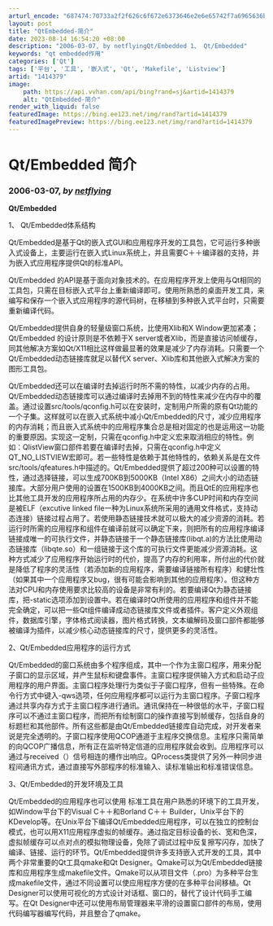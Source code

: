 ```yaml
---
arturl_encode: "687474:70733a2f2f626c6f672e6373646e2e6e65742f7a6965636b65:792f61727469636c652f64657461696c732f31343134333739"
layout: post
title: "QtEmbedded-简介"
date: 2023-08-14 16:54:20 +08:00
description: "2006-03-07, by netflyingQt/Embedded 1、 Qt/Embedded"
keywords: "qt embedded作用"
categories: ['Qt']
tags: ['平台', '工具', '嵌入式', 'Qt', 'Makefile', 'Listview']
artid: "1414379"
image:
    path: https://api.vvhan.com/api/bing?rand=sj&artid=1414379
    alt: "QtEmbedded-简介"
render_with_liquid: false
featuredImage: https://bing.ee123.net/img/rand?artid=1414379
featuredImagePreview: https://bing.ee123.net/img/rand?artid=1414379
---
```


# Qt/Embedded 简介

### 2006-03-07, *by [netflying](mailto:netflying@21cn.com)*

**Qt/Embedded**

1、 Qt/Embedded体系结构
  
Qt/Embedded是基于Qt的嵌入式GUI和应用程序开发的工具包，它可运行多种嵌入式设备上，主要运行在嵌入式Linux系统上，并且需要C＋＋编译器的支持，并为嵌入式应用程序提供Qt的标准API。
  
Qt/Embedded 的API是基于面向对象技术的。在应用程序开发上使用与Qt相同的工具包，只需在目标嵌入式平台上重新编译即可。使用所熟悉的桌面开发工具，来编写和保存一个嵌入式应用程序的源代码树，在移植到多种嵌入式平台时，只需要重新编译代码。
  
Qt/Embedded提供自身的轻量级窗口系统，比使用Xlib和X Window更加紧凑； Qt/Embedded 的设计原则是不依赖于X server或者Xlib，而是直接访问帧缓存，同其他解决方案如Qt/X11相比这样做最显著的效果是减少了内存消耗。只需要一个Qt/Embedded动态链接库就足以替代X server、Xlib库和其他嵌入式解决方案的图形工具包。
  
Qt/Embedded还可以在编译时去掉运行时所不需的特性，以减少内存的占用。Qt/Embedded动态链接库可以通过编译时去掉用不到的特性来减少在内存中的覆盖。通过设置src/tools/qconfig.h可以在安装时，定制用户所需的原有Qt功能的一个子集。这样就可以在嵌入式系统中减小Qt/Embedded的尺寸，减少应用程序的内存消耗；而且嵌入式系统中的应用程序集合总是相对固定的也是运用这一功能的重要原因。实现这一定制，只需在qconfig.h中定义宏来取消相应的特性。例如：QlistView窗口部件若要在编译时去掉，只需在qconfig.h中定义QT\_NO\_LISTVIEW宏即可。若一些特性是依赖于其他特性的，依赖关系是在文件src/tools/qfeatures.h中描述的。Qt/Embedded提供了超过200种可以设置的特性，通过选择链接，可以生成700KB到5000KB（Intel X86）之间大小的动态链接库。大部分用户使用的设置在1500KB到4000KB之间。而且QtE的应用程序也比其他工具开发的应用程序所占用的内存少。在系统中许多CUP时间和内存空间是被ELF（excutive linked file一种为Linux系统所采用的通用文件格式，支持动态连接）链接过程占用了。若使用静态链接技术就可以极大的减少资源的消耗。若运行时所需的应用程序和组件在编译前就可以确定下来，则把所有的应用程序编译链接成唯一的可执行文件，并静态链接于一个静态链接库(libqt.a)的方法比使用动态链接库（libqte.so）和一组链接于这个库的可执行文件更能减少资源消耗。这种方式减少了应用程序开始运行时的代价，提高了内存的利用率，所付出的代价就是降低了程序的灵活性（若添加新的应用程序，需要编译链接所有程序）和健壮性（如果其中一个应用程序又bug，很有可能会影响到其他的应用程序）。但这种方法对CPU和内存使用要求比较高的设备是非常有利的。若要编译Qt为静态链接库，把-static选项添加到设置中。若在编译时Qt所使用的应用程序和组件并不能完全确定，可以把一些Qt组件编译成动态链接库文件或者插件。客户定义外观组件，数据库引擎，字体格式阅读器，图片格式转换，文本编解码及窗口部件都能够被编译为插件，以减少核心动态链接库的尺寸，提供更多的灵活性。

2、Qt/Embedded应用程序的运行方式
  
Qt/Embedded的窗口系统由多个程序组成，其中一个作为主窗口程序，用来分配子窗口的显示区域，并产生鼠标和键盘事件。主窗口程序提供输入方式和启动子应用程序的用户界面。主窗口程序处理行为类似于子窗口程序，但有一些特殊。在命令行方式中键入-qws选项，任何应用程序都可以运行为主窗口程序。子窗口程序通过共享内存方式于主窗口程序进行通讯。通讯保持在一种很低的水平，子窗口程序可以不通过主窗口程序，而把所有绘制窗口的操作直接写到帧缓存，包括自身的标题栏和其他部件。所有这些都是由Qt/Embedded链接库自动完成，对开发者来说是完全透明的。子窗口程序使用QCOP通道于主程序交换信息。主程序只需简单的向QCOP广播信息，所有正在监听特定信道的应用程序就会收到。应用程序可以通过与received（）信号相连的槽作出响应。QProcess类提供了另外一种同步进程间通讯方式，通过直接写外部程序的标准输入、读标准输出和标准错误信息。

3、Qt/Embedded的开发环境及工具
  
Qt/Embedded的应用程序也可以使用 标准工具在用户熟悉的环境下的工具开发，如Window平台下的Visual C＋＋和Borland C＋＋ Builder，Unix平台下的KDevelop等。在Unix平台下编译Qt/Embedded应用程序，可以在独立的控制台模式，也可以用X11应用程序虚拟的帧缓存。通过指定目标设备的长、宽和色深，虚拟帧缓存可以点对点的模拟物理设备，免除了调试过程中反复擦写闪存，加快了编译、链接、运行的环节。Qt/Embedded提供许多支持嵌入式开发的工具，其中两个非常重要的Qt工具qmake和Qt Designer。Qmake可以为Qt/Embedded链接库和应用程序生成makefile文件。Qmake可以从项目文件（.pro）为多种平台生成makefile文件，通过不同设置可以使应用程序方便的在多种平台间移植。Qt Designer可以使用可视化的方式设计对话框、窗口的，替代了设计代码手工编写。在Qt Designer中还可以使用布局管理器来平滑的设置窗口部件的布局，使用代码编写器编写代码，并且整合了qmake。